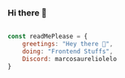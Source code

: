 ### Hi there 👋

 ```js
 
 const readMePlease = {
     greetings: "Hey there 👋",
     doing: "Frontend Stuffs",
     Discord: marcosaureliolelo
}

```

